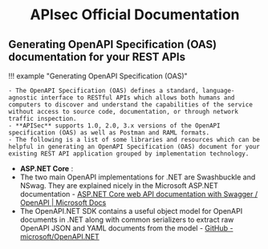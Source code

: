 <h1 align="center"> <b> APIsec Official Documentation </b> </h1>

## **Generating OpenAPI Specification (OAS) documentation for your REST APIs**

!!! example "Generating OpenAPI Specification (OAS)"
    
    - The OpenAPI Specification (OAS) defines a standard, language-agnostic interface to RESTful APIs which allows both humans and computers to discover and understand the capabilities of the service without access to source code, documentation, or through network traffic inspection.
    - **APISec** supports 1.0, 2.0, 3.x versions of the OpenAPI specification (OAS) as well as Postman and RAML formats.
    - The following is a list of some libraries and resources which can be helpful in generating an OpenAPI Specification (OAS) document for your existing REST API application grouped by implementation technology.
    
   - **ASP.NET Core** : 
   - The two main OpenAPI implementations for .NET are Swashbuckle and NSwag. They are explained nicely in the Microsoft ASP.NET documentation - [ASP.NET Core web API documentation with Swagger / OpenAPI | Microsoft Docs](https://docs.microsoft.com/en-us/aspnet/core/tutorials/web-api-help-pages-using-swagger?view=aspnetcore-6.0)
   - The OpenAPI.NET SDK contains a useful object model for OpenAPI documents in .NET along with common serializers to extract raw OpenAPI JSON and YAML documents from the model - [GitHub - microsoft/OpenAPI.NET](https://github.com/microsoft/OpenAPI.NET)
